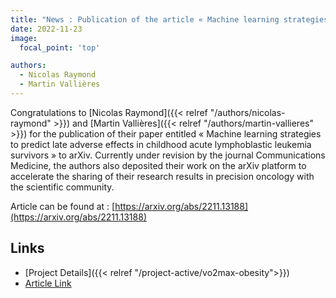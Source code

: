```yaml
---
title: "News : Publication of the article « Machine learning strategies to predict late adverse effects in childhood acute lymphoblastic leukemia survivors » on arXiv."
date: 2022-11-23
image:
  focal_point: 'top'

authors:
  - Nicolas Raymond
  - Martin Vallières
---
```


  Congratulations to [Nicolas Raymond]({{< relref "/authors/nicolas-raymond" >}}) and 
  [Martin Vallières]({{< relref "/authors/martin-vallieres" >}}) for the publication of their paper entitled « Machine learning 
  strategies to predict late adverse effects in childhood acute lymphoblastic leukemia survivors » to arXiv. Currently under 
  revision by the journal Communications Medicine, the authors also deposited their work on the arXiv platform to accelerate 
  the sharing of their research results in precision oncology with the scientific community.

  Article can be found at : [https://arxiv.org/abs/2211.13188](https://arxiv.org/abs/2211.13188)


  ## Links

  - [Project Details]({{< relref "/project-active/vo2max-obesity">}})
  - [Article Link](https://arxiv.org/abs/2211.13188)
